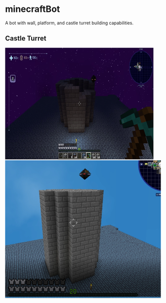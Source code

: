 # minecraftBot
A bot with wall, platform, and castle turret building capabilities.

## Castle Turret
![](https://github.com/KonoPowa/minecraftBot/blob/main/readmeAssets/castleTurret.gif)
![](https://github.com/KonoPowa/minecraftBot/blob/main/readmeAssets/castleTurret.PNG)


